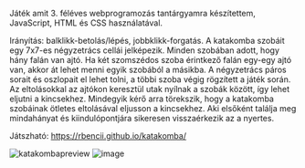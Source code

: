 Játék amit 3. féléves webprogramozás tantárgyamra készítettem, JavaScript, HTML és CSS használatával.

Irányítás: balklikk-betolás/lépés, jobbklikk-forgatás.
A katakomba szobáit egy 7x7-es négyzetrács cellái jelképezik. Minden szobában adott, hogy hány falán van ajtó. Ha két szomszédos szoba érintkező falán egy-egy ajtó van, akkor át lehet menni egyik szobából a másikba. A négyzetrács páros sorait és oszlopait el lehet tolni, a többi szoba végig rögzített a játék során. Az eltolásokkal az ajtókon keresztül utak nyílnak a szobák között, így lehet eljutni a kincsekhez. Mindegyik kérő arra törekszik, hogy a katakomba szobáinak ötletes eltolásával eljusson a kincsekhez. Aki elsőként találja meg mindahányat és kiindulópontjára sikeresen visszaérkezik az a nyertes. 

Játszható: https://rbencii.github.io/katakomba/

![katakombapreview](https://user-images.githubusercontent.com/83843622/194319134-b3b6f808-5a21-4d2d-8b26-9f99c900854e.gif)
![image](https://user-images.githubusercontent.com/83843622/194311162-7c18850d-409f-4949-b3d6-18660e4c8b2c.png)
